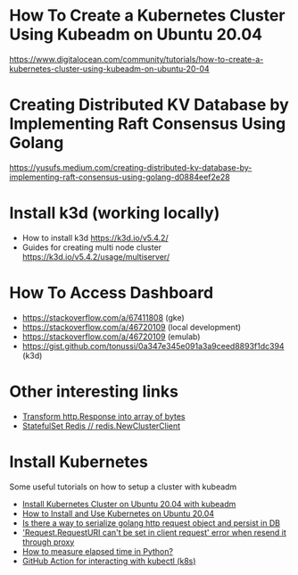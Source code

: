 # How To Create a Kubernetes Cluster Using Kubeadm on Ubuntu 20.04

https://www.digitalocean.com/community/tutorials/how-to-create-a-kubernetes-cluster-using-kubeadm-on-ubuntu-20-04

# Creating Distributed KV Database by Implementing Raft Consensus Using Golang

https://yusufs.medium.com/creating-distributed-kv-database-by-implementing-raft-consensus-using-golang-d0884eef2e28

# Install k3d (working locally)

* How to install k3d https://k3d.io/v5.4.2/
* Guides for creating multi node cluster https://k3d.io/v5.4.2/usage/multiserver/

# How To Access Dashboard

* https://stackoverflow.com/a/67411808 (gke)
* https://stackoverflow.com/a/46720109 (local development)
* https://stackoverflow.com/a/46720109 (emulab)
* https://gist.github.com/tonussi/0a347e345e091a3a9ceed8893f1dc394 (k3d)

# Other interesting links

* [Transform http.Response into array of bytes](https://stackoverflow.com/a/69055473)
* [StatefulSet Redis // redis.NewClusterClient](https://cloud.google.com/kubernetes-engine/docs/tutorials/upgrading-stateful-workload?hl=pt-br)

# Install Kubernetes

Some useful tutorials on how to setup a cluster with kubeadm

* [Install Kubernetes Cluster on Ubuntu 20.04 with kubeadm](https://computingforgeeks.com/deploy-kubernetes-cluster-on-ubuntu-with-kubeadm/)
* [How to Install and Use Kubernetes on Ubuntu 20.04](https://www.cloudsigma.com/how-to-install-and-use-kubernetes-on-ubuntu-20-04/)
* [Is there a way to serialize golang http request object and persist in DB](https://stackoverflow.com/a/59059924)
* ['Request.RequestURI can't be set in client request' error when resend it through proxy](https://stackoverflow.com/a/65805980)
* [How to measure elapsed time in Python?](https://stackoverflow.com/questions/7370801/how-to-measure-elapsed-time-in-python)
* [GitHub Action for interacting with kubectl (k8s)](https://github.com/actions-hub/kubectl)
